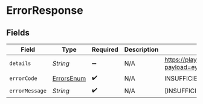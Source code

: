 # ErrorResponse


## Fields

| Field                                                                                        | Type                                                                                         | Required                                                                                     | Description                                                                                  | Example                                                                                      |
| -------------------------------------------------------------------------------------------- | -------------------------------------------------------------------------------------------- | -------------------------------------------------------------------------------------------- | -------------------------------------------------------------------------------------------- | -------------------------------------------------------------------------------------------- |
| `details`                                                                                    | *String*                                                                                     | :heavy_minus_sign:                                                                           | N/A                                                                                          | https://play.numscript.org/?payload=eyJlcnJvciI6ImFjY291bnQgaGFkIGluc3VmZmljaWVudCBmdW5kcyJ9 |
| `errorCode`                                                                                  | [ErrorsEnum](../../models/shared/ErrorsEnum.md)                                              | :heavy_check_mark:                                                                           | N/A                                                                                          | INSUFFICIENT_FUND                                                                            |
| `errorMessage`                                                                               | *String*                                                                                     | :heavy_check_mark:                                                                           | N/A                                                                                          | [INSUFFICIENT_FUND] account had insufficient funds                                           |